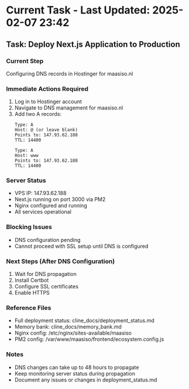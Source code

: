# Current Task - Last Updated: 2025-02-07 23:42

## Task: Deploy Next.js Application to Production

### Current Step
Configuring DNS records in Hostinger for maasiso.nl

### Immediate Actions Required
1. Log in to Hostinger account
2. Navigate to DNS management for maasiso.nl
3. Add two A records:
   ```
   Type: A
   Host: @ (or leave blank)
   Points to: 147.93.62.188
   TTL: 14400
   ```
   ```
   Type: A
   Host: www
   Points to: 147.93.62.188
   TTL: 14400
   ```

### Server Status
- VPS IP: 147.93.62.188
- Next.js running on port 3000 via PM2
- Nginx configured and running
- All services operational

### Blocking Issues
- DNS configuration pending
- Cannot proceed with SSL setup until DNS is configured

### Next Steps (After DNS Configuration)
1. Wait for DNS propagation
2. Install Certbot
3. Configure SSL certificates
4. Enable HTTPS

### Reference Files
- Full deployment status: cline_docs/deployment_status.md
- Memory bank: cline_docs/memory_bank.md
- Nginx config: /etc/nginx/sites-available/maasiso
- PM2 config: /var/www/maasiso/frontend/ecosystem.config.js

### Notes
- DNS changes can take up to 48 hours to propagate
- Keep monitoring server status during propagation
- Document any issues or changes in deployment_status.md
